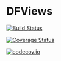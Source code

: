 # DFViews

[![Build Status](https://travis-ci.org/mwsohn/DFViews.jl.svg?branch=master)](https://travis-ci.org/mwsohn/DFViews.jl)

[![Coverage Status](https://coveralls.io/repos/mwsohn/DFViews.jl/badge.svg?branch=master&service=github)](https://coveralls.io/github/mwsohn/DFViews.jl?branch=master)

[![codecov.io](http://codecov.io/github/mwsohn/DFViews.jl/coverage.svg?branch=master)](http://codecov.io/github/mwsohn/DFViews.jl?branch=master)
